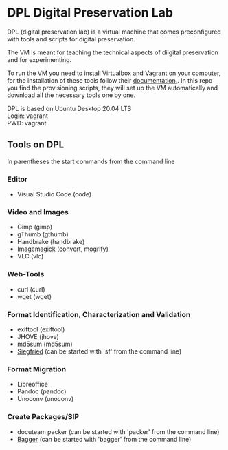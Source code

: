 # DPL Digital Preservation Lab

DPL (digital preservation lab) is a virtual machine that comes preconfigured with tools and scripts for digital preservation.  
  
The VM is meant for teaching the technical aspects of diigital preservation and for experimenting. 

To run the VM you need to install Virtualbox and Vagrant on your computer, for the installation of these tools follow their [documentation.](https://www.vagrantup.com/docs/installation). In this repo you find the provisioning scripts, they will set up the VM automatically and download all the necessary tools one by one.  
  
DPL is based on Ubuntu Desktop 20.04 LTS  
Login: vagrant  
PWD: vagrant  

## Tools on DPL
In parentheses the start commands from the command line

### Editor
- Visual Studio Code (code)

### Video and Images
- Gimp (gimp)
- gThumb (gthumb)
- Handbrake (handbrake)
- Imagemagick (convert, mogrify)
- VLC (vlc)

### Web-Tools
- curl (curl)
- wget (wget)

### Format Identification, Characterization and Validation
- exiftool (exiftool)
- JHOVE (jhove)
- md5sum (md5sum)
- [Siegfried](https://www.itforarchivists.com/siegfried/) (can be started with 'sf' from the command line)

### Format Migration
- Libreoffice
- Pandoc (pandoc)
- Unoconv (unoconv)

### Create Packages/SIP
- docuteam packer (can be started with 'packer' from the command line)
- [Bagger](https://github.com/LibraryOfCongress/bagger) (can be started with 'bagger' from the command line)


